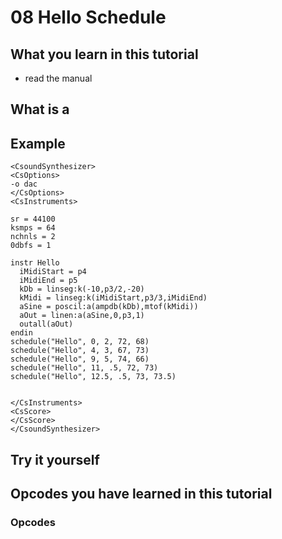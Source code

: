 # 08 Hello Schedule


## What you learn in this tutorial

- read the manual


## What is a 


## Example



~~~csound
<CsoundSynthesizer>
<CsOptions>
-o dac
</CsOptions>
<CsInstruments>

sr = 44100
ksmps = 64
nchnls = 2
0dbfs = 1

instr Hello
  iMidiStart = p4
  iMidiEnd = p5
  kDb = linseg:k(-10,p3/2,-20)
  kMidi = linseg:k(iMidiStart,p3/3,iMidiEnd)
  aSine = poscil:a(ampdb(kDb),mtof(kMidi))
  aOut = linen:a(aSine,0,p3,1)
  outall(aOut)
endin
schedule("Hello", 0, 2, 72, 68)
schedule("Hello", 4, 3, 67, 73)
schedule("Hello", 9, 5, 74, 66)
schedule("Hello", 11, .5, 72, 73)
schedule("Hello", 12.5, .5, 73, 73.5)


</CsInstruments>
<CsScore>
</CsScore>
</CsoundSynthesizer>
~~~

## 

## Try it yourself



## Opcodes you have learned in this tutorial
### Opcodes


